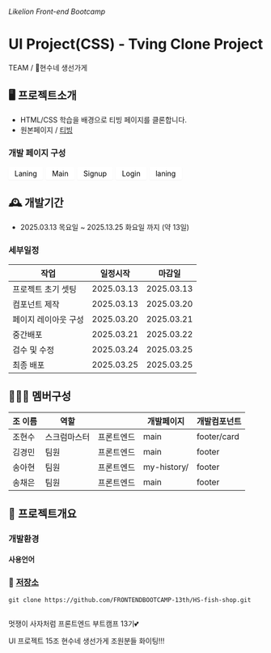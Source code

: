 ###### Likelion Front-end Bootcamp

# UI Project(CSS) - Tving Clone Project

TEAM / 🎣현수네 생선가게

## 🖥️ 프로젝트소개

- HTML/CSS 학습을 배경으로 티빙 페이지를 클론합니다.
- 원본페이지 / [티빙](https://www.tving.com/)

### 개발 페이지 구성

  <div style="padding-inline: 12px; margin-right:2px; padding-block: 4px; background-color: #ffffff; box-shadow: rgba(0, 0, 0, 0.05) 0px 1px 2px 0px; color:black; border-radius:2px; display:inline-block;">Laning</div>
  <div style="padding-inline: 12px; margin-right:2px; padding-block: 4px; background-color: #ffffff; box-shadow: rgba(0, 0, 0, 0.05) 0px 1px 2px 0px; color:black; border-radius:2px; display:inline-block;">Main</div>
  <div style="padding-inline: 12px; margin-right:2px; padding-block: 4px; background-color: #ffffff; box-shadow: rgba(0, 0, 0, 0.05) 0px 1px 2px 0px; color:black; border-radius:2px; display:inline-block;">Signup</div>
  <div style="padding-inline: 12px; margin-right:2px; padding-block: 4px; background-color: #ffffff; box-shadow: rgba(0, 0, 0, 0.05) 0px 1px 2px 0px; color:black; border-radius:2px; display:inline-block;">Login</div>
  <div style="padding-inline: 12px; margin-right:2px; padding-block: 4px; background-color: #ffffff; box-shadow: rgba(0, 0, 0, 0.05) 0px 1px 2px 0px; color:black; border-radius:2px; display:inline-block;">laning</div>

## 🕰️ 개발기간

- 2025.03.13 목요일 ~ 2025.13.25 화요일 까지 (약 13일)

### 세부일정

| 작업                 | 일정시작   | 마감일     |
| -------------------- | ---------- | ---------- |
| 프로젝트 초기 셋팅   | 2025.03.13 | 2025.03.13 |
| 컴포넌트 제작        | 2025.03.13 | 2025.03.20 |
| 페이지 레이아웃 구성 | 2025.03.20 | 2025.03.21 |
| 중간배포             | 2025.03.21 | 2025.03.22 |
| 검수 및 수정         | 2025.03.24 | 2025.03.25 |
| 최종 배포            | 2025.03.25 | 2025.03.25 |

## 🧑‍🤝‍🧑 멤버구성

| 조 이름 | 역할         |            | 개발페이지  | 개발컴포넌트 |
| ------- | ------------ | ---------- | ----------- | ------------ |
| 조현수  | 스크럼마스터 | 프론트엔드 | main        | footer/card  |
| 김경민  | 팀원         | 프론트엔드 | main        | footer       |
| 송아현  | 팀원         | 프론트엔드 | my-history/ | footer       |
| 송채은  | 팀원         | 프론트엔드 | main        | footer       |

## 🚩 프로젝트개요

### 개발환경

#### 사용언어

### 💾 [저장소](https://github.com/FRONTENDBOOTCAMP-13th/HS-fish-shop.git)

```
git clone https://github.com/FRONTENDBOOTCAMP-13th/HS-fish-shop.git
```

##

멋쟁이 사자처럼 프론트엔드 부트캠프 13기💕

UI 프로젝트 15조 현수네 생선가게 조원분들 화이팅!!!
